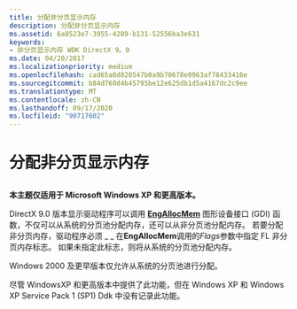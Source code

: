 ```yaml
---
title: 分配非分页显示内存
description: 分配非分页显示内存
ms.assetid: 6a8523e7-3955-4289-b131-52556ba3e631
keywords:
- 非分页显示内存 WDK DirectX 9。0
ms.date: 04/20/2017
ms.localizationpriority: medium
ms.openlocfilehash: cad65a6d820547b0a9b70678e0963af78433416e
ms.sourcegitcommit: b84d760d4b45795be12e625db1d5a4167dc2c9ee
ms.translationtype: MT
ms.contentlocale: zh-CN
ms.lasthandoff: 09/17/2020
ms.locfileid: "90717602"
---
```

# <a name="allocating-nonpaged-display-memory"></a>分配非分页显示内存


## <span id="ddk_allocating_nonpaged_display_memory_gg"></span><span id="DDK_ALLOCATING_NONPAGED_DISPLAY_MEMORY_GG"></span>


**本主题仅适用于 Microsoft Windows XP 和更高版本。**

DirectX 9.0 版本显示驱动程序可以调用 [**EngAllocMem**](/windows/win32/api/winddi/nf-winddi-engallocmem) 图形设备接口 (GDI) 函数，不仅可以从系统的分页池分配内存，还可以从非分页池分配内存。 若要分配非分页内存，驱动程序必须 \_ \_ 在**EngAllocMem**调用的*Flags*参数中指定 FL 非分页内存标志。 如果未指定此标志，则将从系统的分页池分配内存。

Windows 2000 及更早版本仅允许从系统的分页池进行分配。

尽管 WindowsXP 和更高版本中提供了此功能，但在 Windows XP 和 Windows XP Service Pack 1 (SP1) Ddk 中没有记录此功能。

 

